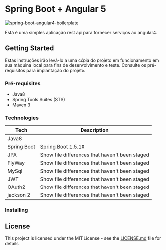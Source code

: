 # Spring Boot + Angular 5

![spring-boot-angular4-boilerplate](https://raw.githubusercontent.com/Saka7/spring-boot-angular4-boilerplate/master/frontend/src/assets/images/favicon.png)

Está é uma simples aplicação rest api para fornecer serviços ao angular4.

## Getting Started

Estas instruções irão levá-lo a uma cópia do projeto em funcionamento em sua máquina local para fins de desenvolvimento e teste. Consulte os pré-requisitos para implantação do projeto.

### Pré-requisites

- Java8
- Spring Tools Suites (STS)
- Maven 3
 
### Technologies

| Tech | Description |
| --- | --- |
| Java8 | [](https://projects.spring.io/spring-boot/) |
| Spring Boot | [Spring Boot 1.5.10](https://projects.spring.io/spring-boot/)  |
| JPA | Show file differences that haven't been staged |
| FlyWay | Show file differences that haven't been staged |
| MySql | Show file differences that haven't been staged |
| JWT | Show file differences that haven't been staged |
| OAuth2 | Show file differences that haven't been staged |
| jackson 2 | Show file differences that haven't been staged |



### Installing



## License

This project is licensed under the MIT License - see the [LICENSE.md](LICENSE.md) file for details
